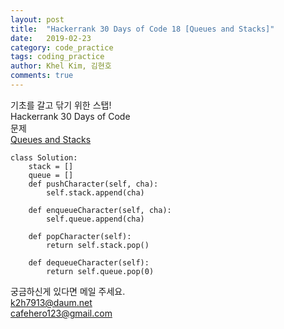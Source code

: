 ```yaml
---
layout: post
title:  "Hackerrank 30 Days of Code 18 [Queues and Stacks]"
date:   2019-02-23
category: code_practice
tags: coding_practice
author: Khel Kim, 김현호
comments: true
---
```


기초를 갈고 닦기 위한 스탭!  
Hackerrank 30 Days of Code  
문제   
[Queues and Stacks](https://www.hackerrank.com/challenges/30-queues-stacks/problem)

~~~
class Solution:
    stack = []
    queue = []
    def pushCharacter(self, cha):
        self.stack.append(cha)

    def enqueueCharacter(self, cha):
        self.queue.append(cha)

    def popCharacter(self):
        return self.stack.pop()

    def dequeueCharacter(self):
        return self.queue.pop(0)
~~~

궁금하신게 있다면 메일 주세요.  
k2h7913@daum.net  
cafehero123@gmail.com    

